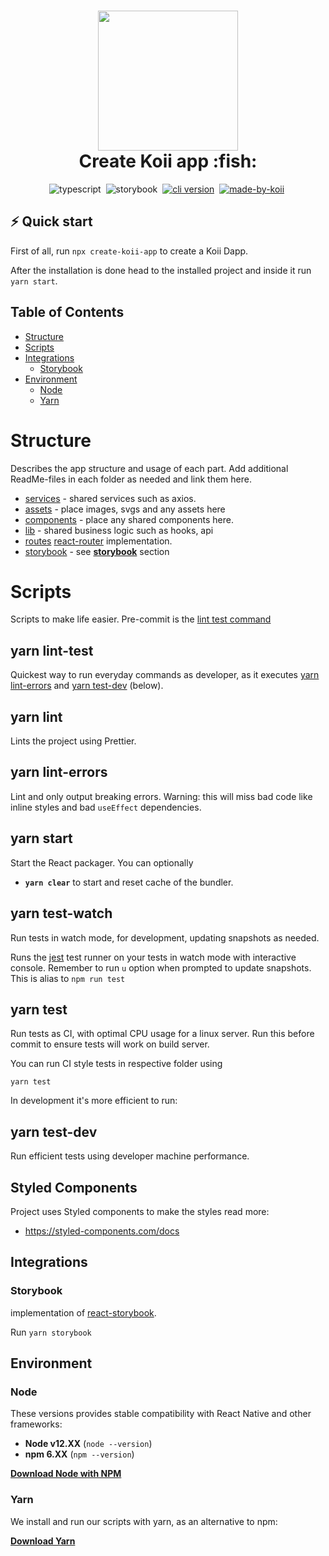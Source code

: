 <!-- language-all: javascript -->

<h1 align="center">
  <img src="https://raw.githubusercontent.com/koii-network/koii.X/main/.github/images/koii_logo.svg" width="224px"/><br/>
  Create Koii app :fish:
</h1>
<p align="center">
  <img src="https://img.shields.io/badge/TypeScript-007ACC?style=flat&logo=typescript&logoColor=white" alt="typescript" />&nbsp;
  <img src="https://img.shields.io/badge/storybook-FF4785?style=?style=flat&logo=appveyor&logo=storybook&logoColor=white" alt="storybook" />&nbsp;
   <a href="https://discord.gg/koii" target="_blank"><img src="https://img.shields.io/badge/Discord-7289DA?style=flat&logo=discord&logoColor=white" alt="cli version" /></a>&nbsp;
   <a href="http://koii.network/" target="_blank"> <img src="https://img.shields.io/badge/made%20by-koii-blue" alt="made-by-koii" /></a>&nbsp;
</p>

## ⚡️ Quick start

First of all, run `npx create-koii-app` to create a Koii Dapp.

After the installation is done head to the installed project and inside it run `yarn start`. 

## Table of Contents

- [Structure](#structure)
- [Scripts](#scripts)
- [Integrations](#storybook)
  - [Storybook](#storybook)
- [Environment](#environment)
  - [Node](#node)
  - [Yarn](#yarn)

# Structure

Describes the app structure and usage of each part. Add additional ReadMe-files in each folder as needed and link them here.

- [services](./src/services) - shared services such as axios.
- [assets](./src/assets) - place images, svgs and any assets here
- [components](./src/components) - place any shared components here.
- [lib](./src/lib) - shared business logic such as hooks, api
- [routes](./src/routes) [react-router](https://reactrouter.com/web/guides/quick-start) implementation.
- [storybook](./storybook/main.js) - see **[storybook](#storybook)** section

# Scripts

Scripts to make life easier. Pre-commit is the [lint test command](#yarn-linttest)

## yarn lint-test

Quickest way to run everyday commands as developer, as it executes [yarn lint-errors](#yarn-lint-errors) and [yarn test-dev](#yarn-test-dev) (below).

## yarn lint

Lints the project using Prettier.

## yarn lint-errors

Lint and only output breaking errors. Warning: this will miss bad code like inline styles and bad `useEffect` dependencies.

## yarn start

Start the React packager. You can optionally

- **`yarn clear`** to start and reset cache of the bundler.

## yarn test-watch

Run tests in watch mode, for development, updating snapshots as needed.

Runs the [jest](https://github.com/facebook/jest) test runner on your tests in watch mode with interactive console. Remember to run `u` option when prompted to update snapshots. This is alias to `npm run test`

## yarn test

Run tests as CI, with optimal CPU usage for a linux server. Run this before commit to ensure tests will work on build server.

You can run CI style tests in respective folder using

`yarn test`

In development it's more efficient to run:

## yarn test-dev

Run efficient tests using developer machine performance.


## Styled Components

Project uses Styled components to make the styles read more:

- https://styled-components.com/docs

## Integrations

### Storybook

implementation of [react-storybook](https://github.com/storybookjs/react).

 Run `yarn storybook`


## Environment

### Node

These versions provides stable compatibility with React Native and other frameworks:

- **Node v12.XX** (`node --version`)
- **npm 6.XX** (`npm --version`)

**[Download Node with NPM](https://nodejs.org/download/release/v12.16.3/)**

### Yarn

We install and run our scripts with yarn, as an alternative to npm:

**[Download Yarn](https://yarnpkg.com/lang/en/docs/install/)**


